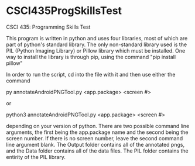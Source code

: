 # CSCI435ProgSkillsTest
CSCI 435: Programming Skills Test

This program is written in python and uses four libraries, most of which are part of python's standard library. The only non-standard library used is the PIL (Python Imaging Library) or Pillow library which must be installed. One way to install the library is through pip, using the command  "pip install pillow"


In order to run the script, cd into the file with it and then use either the command

py annotateAndroidPNGTool.py <app.package> <screen #>


or


python3 annotateAndroidPNGTool.py <app.package> <screen #>



depending on your version of python. There are two possible command line arguments, the first being the app.package name and the second being the screen number. If there is no screen number, leave the second command line argument blank. 
The Output folder contains all of the annotated pngs, and the Data folder contains all of the data files. The PIL folder contains the entirity of the PIL library. 
